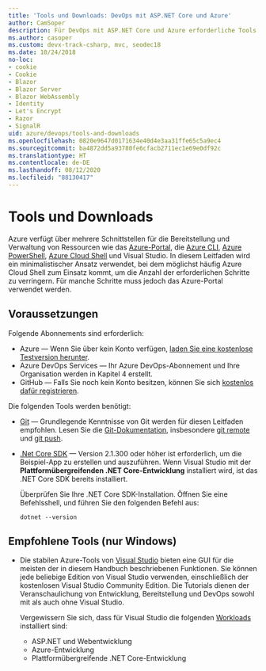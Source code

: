 ```yaml
---
title: 'Tools und Downloads: DevOps mit ASP.NET Core und Azure'
author: CamSoper
description: Für DevOps mit ASP.NET Core und Azure erforderliche Tools und Downloads.
ms.author: casoper
ms.custom: devx-track-csharp, mvc, seodec18
ms.date: 10/24/2018
no-loc:
- cookie
- Cookie
- Blazor
- Blazor Server
- Blazor WebAssembly
- Identity
- Let's Encrypt
- Razor
- SignalR
uid: azure/devops/tools-and-downloads
ms.openlocfilehash: 0820e9647d0171634e40d4e3aa31ffe65c5a9ec4
ms.sourcegitcommit: ba4872dd5a93780fe6cfacb2711ec1e69e0df92c
ms.translationtype: HT
ms.contentlocale: de-DE
ms.lasthandoff: 08/12/2020
ms.locfileid: "88130417"
---
```

# <a name="tools-and-downloads"></a>Tools und Downloads

Azure verfügt über mehrere Schnittstellen für die Bereitstellung und Verwaltung von Ressourcen wie das [Azure-Portal](https://portal.azure.com), die [Azure CLI](/cli/azure/), [Azure PowerShell](/powershell/azure/overview), [Azure Cloud Shell](https://shell.azure.com/bash) und Visual Studio. In diesem Leitfaden wird ein minimalistischer Ansatz verwendet, bei dem möglichst häufig Azure Cloud Shell zum Einsatz kommt, um die Anzahl der erforderlichen Schritte zu verringern. Für manche Schritte muss jedoch das Azure-Portal verwendet werden.

## <a name="prerequisites"></a>Voraussetzungen

Folgende Abonnements sind erforderlich:

* Azure &mdash; Wenn Sie über kein Konto verfügen, [laden Sie eine kostenlose Testversion herunter](https://azure.microsoft.com/free/dotnet/).
* Azure DevOps Services &mdash; Ihr Azure DevOps-Abonnement und Ihre Organisation werden in Kapitel 4 erstellt.
* GitHub &mdash; Falls Sie noch kein Konto besitzen, können Sie sich [kostenlos dafür registrieren](https://github.com/join).

Die folgenden Tools werden benötigt:

* [Git](https://git-scm.com/downloads) &mdash; Grundlegende Kenntnisse von Git werden für diesen Leitfaden empfohlen. Lesen Sie die [Git-Dokumentation](https://git-scm.com/doc), insbesondere [git remote](https://git-scm.com/docs/git-remote) und [git push](https://git-scm.com/docs/git-push).
* [.Net Core SDK](https://dotnet.microsoft.com/download/) &mdash; Version 2.1.300 oder höher ist erforderlich, um die Beispiel-App zu erstellen und auszuführen. Wenn Visual Studio mit der **Plattformübergreifenden .NET Core-Entwicklung** installiert wird, ist das .NET Core SDK bereits installiert.

    Überprüfen Sie Ihre .NET Core SDK-Installation. Öffnen Sie eine Befehlsshell, und führen Sie den folgenden Befehl aus:

    ```dotnetcli
    dotnet --version
    ```

## <a name="recommended-tools-windows-only"></a>Empfohlene Tools (nur Windows)

* Die stabilen Azure-Tools von [Visual Studio](https://visualstudio.microsoft.com) bieten eine GUI für die meisten der in diesem Handbuch beschriebenen Funktionen. Sie können jede beliebige Edition von Visual Studio verwenden, einschließlich der kostenlosen Visual Studio Community Edition. Die Tutorials dienen der Veranschaulichung von Entwicklung, Bereitstellung und DevOps sowohl mit als auch ohne Visual Studio.

  Vergewissern Sie sich, dass für Visual Studio die folgenden [Workloads](/visualstudio/install/modify-visual-studio) installiert sind:

  * ASP.NET und Webentwicklung
  * Azure-Entwicklung
  * Plattformübergreifende .NET Core-Entwicklung
